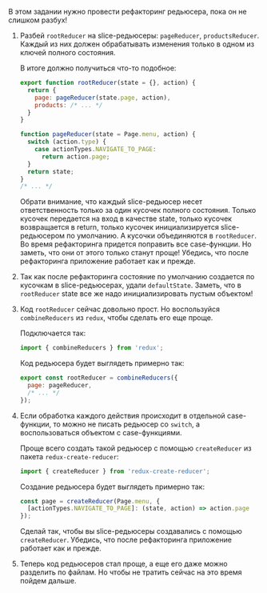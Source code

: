 В этом задании нужно провести рефакторинг редьюсера, пока он не слишком разбух!

1. Разбей `rootReducer` на slice-редьюсеры:  `pageReducer`, `productsReducer`.
Каждый из них должен обрабатывать изменения только в одном из ключей полного состояния.
    
    В итоге должно получиться что-то подобное:
    ```js
    export function rootReducer(state = {}, action) {
      return {
        page: pageReducer(state.page, action),
        products: /* ... */
      }
    }
    
    function pageReducer(state = Page.menu, action) {
      switch (action.type) {
        case actionTypes.NAVIGATE_TO_PAGE:
          return action.page;
      }
      return state;
    }
    /* ... */
    ```
    Обрати внимание, что каждый slice-редьюсер несет ответственность только за один кусочек полного состояния.
    Только кусочек передается на вход в качестве state, только кусочек возвращается в return,
    только кусочек инициализируется slice-редьюсером по умолчанию. А кусочки объединяются в `rootReducer`.
    Во время рефакторинга придется поправить все case-функции. Но заметь, что они от этого только станут проще!
    Убедись, что после рефакторинга приложение работает как и прежде.

2. Так как после рефакторинга состояние по умолчанию создается по кусочкам в slice-редьюсерах, удали `defaultState`.
Заметь, что в `rootReducer` state все же надо инициализировать пустым объектом!

3. Код `rootReducer` сейчас довольно прост. Но воспользуйся `combineReducers` из `redux`, чтобы сделать его еще проще.
    
    Подключается так:
    ```js
    import { combineReducers } from 'redux';
    ```
    Код редьюсера будет выглядеть примерно так:
    ```js
    export const rootReducer = combineReducers({
      page: pageReducer,
      /* ... */
    });
    ```

4. Если обработка каждого действия происходит в отдельной case-функции,
то можно не писать редьюсер со `switch`, а воспользоваться объектом с case-функциями.
    
    Проще всего создать такой редьюсер с помощью `createReducer` из пакета `redux-create-reducer`:
    ```js
    import { createReducer } from 'redux-create-reducer';
    ```
    Создание редьюсера будет выглядеть примерно так:
    ```js
    const page = createReducer(Page.menu, {
      [actionTypes.NAVIGATE_TO_PAGE]: (state, action) => action.page
    });
    ```
    Сделай так, чтобы вы slice-редьюсеры создавались с помощью `createReducer`.
    Убедись, что после рефакторинга приложение работает как и прежде.

5. Теперь код редьюсеров стал проще, а еще его даже можно разделить по файлам.
Но чтобы не тратить сейчас на это время пойдем дальше.
